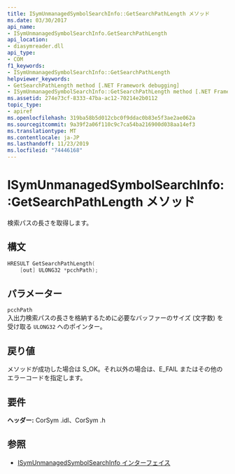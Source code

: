 ```yaml
---
title: ISymUnmanagedSymbolSearchInfo::GetSearchPathLength メソッド
ms.date: 03/30/2017
api_name:
- ISymUnmanagedSymbolSearchInfo.GetSearchPathLength
api_location:
- diasymreader.dll
api_type:
- COM
f1_keywords:
- ISymUnmanagedSymbolSearchInfo::GetSearchPathLength
helpviewer_keywords:
- GetSearchPathLength method [.NET Framework debugging]
- ISymUnmanagedSymbolSearchInfo::GetSearchPathLength method [.NET Framework debugging]
ms.assetid: 274e73cf-8333-47ba-ac12-70214e2b0112
topic_type:
- apiref
ms.openlocfilehash: 319ba58b5d012cbc0f9ddac0b83e5f3ae2ae062a
ms.sourcegitcommit: 9a39f2a06f110c9c7ca54ba216900d038aa14ef3
ms.translationtype: MT
ms.contentlocale: ja-JP
ms.lasthandoff: 11/23/2019
ms.locfileid: "74446168"
---
```

# <a name="isymunmanagedsymbolsearchinfogetsearchpathlength-method"></a>ISymUnmanagedSymbolSearchInfo::GetSearchPathLength メソッド
検索パスの長さを取得します。  
  
## <a name="syntax"></a>構文  
  
```cpp  
HRESULT GetSearchPathLength(  
    [out] ULONG32 *pcchPath);  
```  
  
## <a name="parameters"></a>パラメーター  
 `pcchPath`  
 入出力検索パスの長さを格納するために必要なバッファーのサイズ (文字数) を受け取る `ULONG32` へのポインター。  
  
## <a name="return-value"></a>戻り値  
 メソッドが成功した場合は S_OK。それ以外の場合は、E_FAIL またはその他のエラーコードを指定します。  
  
## <a name="requirements"></a>要件  
 **ヘッダー:** CorSym .idl、CorSym .h  
  
## <a name="see-also"></a>参照

- [ISymUnmanagedSymbolSearchInfo インターフェイス](../../../../docs/framework/unmanaged-api/diagnostics/isymunmanagedsymbolsearchinfo-interface.md)
